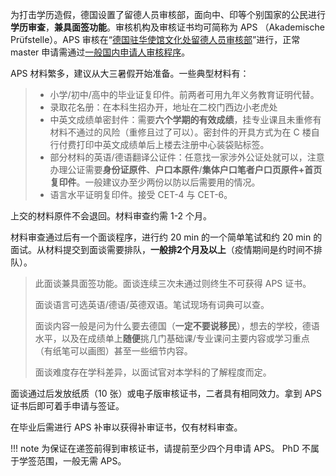 为打击学历造假，德国设置了留德人员审核部，面向中、印等个别国家的公民进行**学历审查**，**兼具面签功能**。审核机构及审核证书均可简称为 APS （Akademische Prüfstelle）。APS 审核在“[德国驻华使馆文化处留德人员审核部](https://www.aps.org.cn/zh/)”进行，正常 master 申请需通过[一般国内申请人审核程序](https://www.aps.org.cn/zh/verfahren-und-services-deutschland/chinaverfahren)。

APS 材料繁多，建议从大三暑假开始准备。一些典型材料有：

> - 小学/初中/高中的毕业证复印件。前两者可用九年义务教育证明代替。
> - 录取花名册：在本科生招办开，地址在二校门西边小老虎处
> - 中英文成绩单密封件：需要**六个学期的有效成绩**，挂专业课且未重修有材料不通过的风险（重修且过了可以）。密封件的开具方式为在 C 楼自行付费打印中英文成绩单后上楼去注册中心装袋贴标签。
> - 部分材料的英语/德语翻译公证件：任意找一家涉外公证处就可以，注意办理公证需要**身份证原件**、**户口本原件**/**集体户口笔者户口页原件+首页复印件**。一般建议办至少两份以防以后需要用的情况。
> - 语言水平证明复印件。接受 CET-4 与 CET-6。

上交的材料原件不会退回。材料审查约需 1-2 个月。

材料审查通过后有一个面谈程序，进行约 20 min 的一个简单笔试和约 20 min 的面试。从材料提交到面谈需要排队，**一般排2个月及以上**（疫情期间是约时间不排队）。
> 此面谈兼具面签功能。面谈连续三次未通过则终生不可获得 APS 证书。
>
> 面谈语言可选英语/德语/英德双语。笔试现场有词典可以查。
>
> 面谈内容一般是问为什么要去德国（**一定不要说移民**），想去的学校，德语水平，以及在成绩单上**随便**挑几门基础课/专业课问主要内容或学习重点（有纸笔可以画图）甚至一些细节内容。
>
> 面谈难度存在学科差异，以面试官对本学科的了解程度而定。

面谈通过后发放纸质（10 张）或电子版审核证书，二者具有相同效力。拿到 APS 证书后即可着手申请与签证。

在毕业后需进行 APS 补审以获得补审证书，仅有材料审查。

!!! note
    为保证在递签前得到审核证书，请提前至少四个月申请 APS。
    PhD 不属于学签范围，一般无需 APS。
